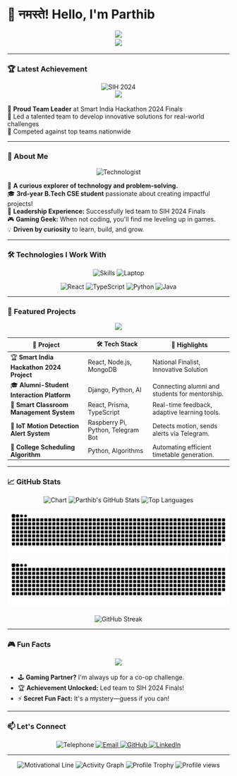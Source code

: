 # 👋 नमस्ते! Hello, I'm **Parthib**  

<div align="center">
  <img src="https://readme-typing-svg.herokuapp.com?font=Fira+Code&weight=600&size=30&pause=1000&color=5c7ef7&center=true&width=700&lines=Welcome+to+my+GitHub+profile!;Tech+Enthusiast+%7C+IoT+Creator;React+Dev+%7C+Problem+Solver;SIH+2024+Finalist+%7C+Team+Leader;Gaming+%26+Code+-+My+Jam!;Let's+Build+Something+Awesome+Together!" />
</div>

<div align="center">
  <img src="https://media.giphy.com/media/M9gbBd9nbDrOTu1Mqx/giphy.gif" width="100"/>
</div>

---

### 🏆 Latest Achievement
<div align="center">
  <img src="https://img.shields.io/badge/SIH_2024-FINALIST-gold?style=for-the-badge&logo=hackathon&logoColor=white" alt="SIH 2024" />
  <br>
  <img src="https://media.giphy.com/media/QBw33dFlgQhziRZJ60/giphy.gif" width="100">
</div>

🎯 **Proud Team Leader** at Smart India Hackathon 2024 Finals  
🌟 Led a talented team to develop innovative solutions for real-world challenges  
🚀 Competed against top teams nationwide  

---

### 🚀 About Me  
<div align="center">
  <img src="https://raw.githubusercontent.com/Tarikul-Islam-Anik/Animated-Fluent-Emojis/master/Emojis/People/Technologist.png" alt="Technologist" width="100" />
</div>

🌟 **A curious explorer of technology and problem-solving.**  
🎓 **3rd-year B.Tech CSE student** passionate about creating impactful projects!  
👥 **Leadership Experience:** Successfully led team to SIH 2024 Finals  
🎮 **Gaming Geek:** When not coding, you'll find me leveling up in games.  
💡 **Driven by curiosity** to learn, build, and grow.  

---

### 🛠️ Technologies I Work With  
<div align="center">
  <img src="https://skillicons.dev/icons?i=react,typescript,express,django,java,python,postgres,html,css,js,git" alt="Skills" />
  
  <img src="https://raw.githubusercontent.com/Tarikul-Islam-Anik/Animated-Fluent-Emojis/master/Emojis/Objects/Laptop.png" alt="Laptop" width="100">
</div>

<div align="center">
  
  ![React](https://img.shields.io/badge/react-%2320232a.svg?style=for-the-badge&logo=react&logoColor=%2361DAFB)
  ![TypeScript](https://img.shields.io/badge/typescript-%23007ACC.svg?style=for-the-badge&logo=typescript&logoColor=white)
  ![Python](https://img.shields.io/badge/python-3670A0?style=for-the-badge&logo=python&logoColor=ffdd54)
  ![Java](https://img.shields.io/badge/java-%23ED8B00.svg?style=for-the-badge&logo=openjdk&logoColor=white)
  
</div>

---

### 🌟 Featured Projects  
<div align="center">
  <img src="https://media.giphy.com/media/dWesBcTLavkZuG35MI/giphy.gif" width="250" />
</div>

| 🚀 **Project**                                  | 🛠️ **Tech Stack**           | 🌟 **Highlights**                                     |
|------------------------------------------------|-----------------------------|------------------------------------------------------|
| 🏆 **Smart India Hackathon 2024 Project**      | React, Node.js, MongoDB     | National Finalist, Innovative Solution               |
| 🎓 **Alumni-Student Interaction Platform**      | Django, Python, AI          | Connecting alumni and students for mentorship.       |
| 🏫 **Smart Classroom Management System**        | React, Prisma, TypeScript   | Real-time feedback, adaptive learning tools.         |
| 🔔 **IoT Motion Detection Alert System**        | Raspberry Pi, Python, Telegram Bot | Detects motion, sends alerts via Telegram.    |
| 📅 **College Scheduling Algorithm**             | Python, Algorithms          | Automating efficient timetable generation.           |

---

### 📈 GitHub Stats  
<div align="center">
  <img src="https://raw.githubusercontent.com/Tarikul-Islam-Anik/Animated-Fluent-Emojis/master/Emojis/Objects/Chart%20Increasing.png" alt="Chart" width="100" />
  <img src="https://github-readme-stats.vercel.app/api?username=The-Parthib&show_icons=true&theme=tokyonight" alt="Parthib's GitHub Stats" height="180" />
  <img src="https://github-readme-stats.vercel.app/api/top-langs/?username=The-Parthib&layout=compact&theme=tokyonight" alt="Top Languages" height="180" />
  
  <!-- Working snake animation -->
  ![GitHub Snake Light](https://raw.githubusercontent.com/platane/snk/output/github-contribution-grid-snake.svg#gh-light-mode-only)
  ![GitHub Snake dark](https://raw.githubusercontent.com/platane/snk/output/github-contribution-grid-snake-dark.svg#gh-dark-mode-only)
  
  <!-- Streak stats -->
  <img src="https://streak-stats.demolab.com?user=The-Parthib&theme=highcontrast" alt="GitHub Streak"/>
</div>

---

### 🎮 Fun Facts  
<div align="center">
  <img src="https://media.giphy.com/media/UoLt6Tm8wlSnWGfSFs/giphy.gif" width="100" />
</div>

- 🕹️ **Gaming Partner?** I'm always up for a co-op challenge.  
- 🏆 **Achievement Unlocked:** Led team to SIH 2024 Finals!  
- ⚡ **Secret Fun Fact:** It's a mystery—guess if you can!  

---

### 📫 Let's Connect  
<div align="center">
  <img src="https://raw.githubusercontent.com/Tarikul-Islam-Anik/Animated-Fluent-Emojis/master/Emojis/Objects/Telephone%20Receiver.png" alt="Telephone" width="100" />
  
  <a href="mailto:rijupanja81@gmail.com">
    <img src="https://img.shields.io/badge/Gmail-D14836?style=for-the-badge&logo=gmail&logoColor=white" alt="Email" />
  </a>
  <a href="https://github.com/The-Parthib">
    <img src="https://img.shields.io/badge/GitHub-100000?style=for-the-badge&logo=github&logoColor=white" alt="GitHub" />
  </a>
  <a href="https://linkedin.com/in/your-linkedin">
    <img src="https://img.shields.io/badge/LinkedIn-0077B5?style=for-the-badge&logo=linkedin&logoColor=white" alt="LinkedIn" />
  </a>
</div>

---

<div align="center">
  <img src="https://readme-typing-svg.herokuapp.com?font=Fira+Code&weight=600&size=22&pause=1000&color=F75C7E&center=true&width=450&lines=✨+Keep+Learning%2C+Keep+Coding!+✨" alt="Motivational Line" />
  
  <!-- Activity Graph -->
  <img src="https://github-readme-activity-graph.vercel.app/graph?username=The-Parthib&theme=tokyo-night" alt="Activity Graph" />
  
  <!-- Profile Trophy -->
  <img src="https://github-profile-trophy.vercel.app/?username=The-Parthib&theme=tokyonight" alt="Profile Trophy" />
  
  <!-- Profile views counter with new style -->
  <img src="https://komarev.com/ghpvc/?username=The-Parthib&style=for-the-badge&color=blueviolet" alt="Profile views"/>
</div>
